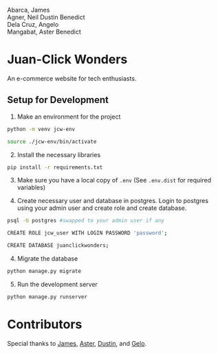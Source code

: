 Abarca, James\
Agner, Neil Dustin Benedict\
Dela Cruz, Angelo\
Mangabat, Aster Benedict

# Juan-Click Wonders

An e-commerce website for tech enthusiasts.

## Setup for Development

1. Make an environment for the project

```bash
python -m venv jcw-env
```

```bash
source ./jcw-env/bin/activate
```

2. Install the necessary libraries

```bash
pip install -r requirements.txt
```

3. Make sure you have a local copy of `.env` (See `.env.dist` for required variables)

4. Create necessary user and database in postgres. Login to postgres using your admin user and create role and create database.

```bash
psql -U postgres #swapped to your admin user if any
```

```bash
CREATE ROLE jcw_user WITH LOGIN PASSWORD 'password';
```

```bash
CREATE DATABASE juanclickwonders;
```

4. Migrate the database

```bash
python manage.py migrate
```
 5. Run the development server

 ```bash
 python manage.py runserver
 ```

 # Contributors

 Special thanks to [James](https://github.com/kintengg), [Aster](https://github.com/astermangabat25), [Dustin](https://github.com/DustinAgner27), and [Gelo](https://github.com/angelo-dlcrz).